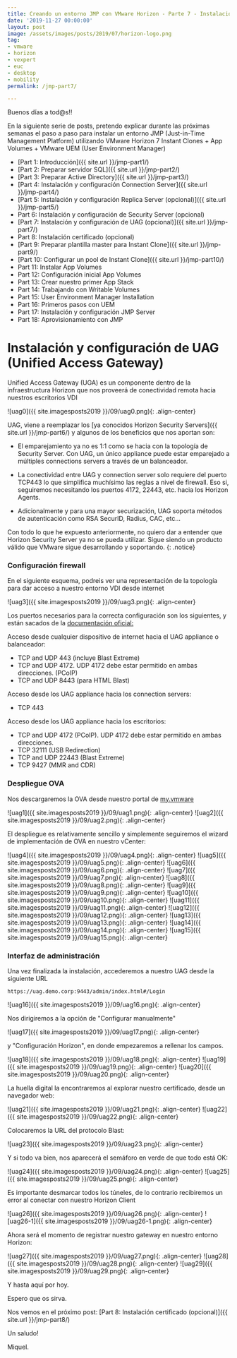 ```yaml
---
title: Creando un entorno JMP con VMware Horizon - Parte 7 - Instalación y configuración de UAG
date: '2019-11-27 00:00:00'
layout: post
image: /assets/images/posts/2019/07/horizon-logo.png
tag:
- vmware
- horizon
- vexpert
- euc
- desktop
- mobility
permalink: /jmp-part7/

---
```


Buenos días a tod@s!!

En la siguiente serie de posts, pretendo explicar durante las próximas semanas el paso a paso para instalar un entorno JMP (Just-in-Time Management Platform) utilizando VMware Horizon 7 Instant Clones + App Volumes + VMware UEM (User Environment Manager) 

- [Part 1: Introducción]({{ site.url }}/jmp-part1/)
- [Part 2: Preparar servidor SQL]({{ site.url }}/jmp-part2/)
- [Part 3: Preparar Active Directory]({{ site.url }}/jmp-part3/)
- [Part 4: Instalación y configuración Connection Server]({{ site.url }}/jmp-part4/)
- [Part 5: Instalación y configuración Replica Server (opcional)]({{ site.url }}/jmp-part5/)
- Part 6: Instalación y configuración de Security Server (opcional)
- [Part 7: Instalación y configuración de UAG (opcional)]({{ site.url }}/jmp-part7/)
- Part 8: Instalación certificado (opcional)
- [Part 9: Preparar plantilla master para Instant Clone]({{ site.url }}/jmp-part9/)
- [Part 10: Configurar un pool de Instant Clone]({{ site.url }}/jmp-part10/)
- Part 11: Instalar App Volumes
- Part 12: Configuración inicial App Volumes
- Part 13: Crear nuestro primer App Stack
- Part 14: Trabajando con Writable Volumes
- Part 15: User Environment Manager Installation
- Part 16: Primeros pasos con UEM
- Part 17: Instalación y configuración JMP Server
- Part 18: Aprovisionamiento con JMP

# Instalación y configuración de UAG (Unified Access Gateway)

Unified Access Gateway (UGA) es un componente dentro de la infraestructura Horizon que nos proveerá de conectividad remota hacia nuestros escritorios VDI

![uag0]({{ site.imagesposts2019 }}/09/uag0.png){: .align-center}

UAG, viene a reemplazar los [ya conocidos Horizon Security Servers]({{ site.url }}/jmp-part6/) y algunos de los beneficios que nos aportan son:

* El emparejamiento ya no es 1:1 como se hacia con la topología de Security Server. Con UAG, un único appliance puede estar emparejado a múltiples connections servers a través de un balanceador.

* La conectividad entre UAG y connection server solo requiere del puerto TCP443 lo que simplifica muchísimo las reglas a nivel de firewall. Eso si, seguiremos necesitando los puertos 4172, 22443, etc. hacia los Horizon Agents.

* Adicionalmente y para una mayor securización, UAG soporta métodos de autenticación como RSA SecurID, Radius, CAC, etc...

Con todo lo que he expuesto anteriormente, no quiero dar a entender que Horizon Security Server ya no se pueda utilizar. Sigue siendo un producto válido que VMware sigue desarrollando y soportando.
{: .notice}

### Configuración firewall

En el siguiente esquema, podreis ver una representación de la topología para dar acceso a nuestro entorno VDI desde internet

![uag3]({{ site.imagesposts2019 }}/09/uag3.png){: .align-center}

Los puertos necesarios para la correcta configuración son los siguientes, y están sacados de la [documentación oficial:](https://docs.vmware.com/en/Unified-Access-Gateway/3.6/com.vmware.uag-36-deploy-config.doc/GUID-F197EB60-3A0C-41DF-8E3E-C99CCBA6A06E.html)

Acceso desde cualquier dispositivo de internet hacia el UAG appliance o balanceador:

* TCP and UDP 443 (incluye Blast Extreme)
* TCP and UDP 4172. UDP 4172 debe estar permitido en ambas direcciones. (PCoIP)
* TCP and UDP 8443 (para HTML Blast)

Acceso desde los UAG appliance hacia los connection servers:

* TCP 443 

Acceso desde los UAG appliance hacia los escritorios:

* TCP and UDP 4172 (PCoIP). UDP 4172 debe estar permitido en ambas direcciones.
* TCP 32111 (USB Redirection) 
* TCP and UDP 22443 (Blast Extreme) 
* TCP 9427 (MMR and CDR) 

### Despliegue OVA

Nos descargaremos la OVA desde nuestro portal de [my.vmware](https://my.vmware.com)

![uag1]({{ site.imagesposts2019 }}/09/uag1.png){: .align-center}
![uag2]({{ site.imagesposts2019 }}/09/uag2.png){: .align-center}

El despliegue es relativamente sencillo y simplemente seguiremos el wizard de implementación de OVA en nuestro vCenter:

![uag4]({{ site.imagesposts2019 }}/09/uag4.png){: .align-center}
![uag5]({{ site.imagesposts2019 }}/09/uag5.png){: .align-center}
![uag6]({{ site.imagesposts2019 }}/09/uag6.png){: .align-center}
![uag7]({{ site.imagesposts2019 }}/09/uag7.png){: .align-center}
![uag8]({{ site.imagesposts2019 }}/09/uag8.png){: .align-center}
![uag9]({{ site.imagesposts2019 }}/09/uag9.png){: .align-center}
![uag10]({{ site.imagesposts2019 }}/09/uag10.png){: .align-center}
![uag11]({{ site.imagesposts2019 }}/09/uag11.png){: .align-center}
![uag12]({{ site.imagesposts2019 }}/09/uag12.png){: .align-center}
![uag13]({{ site.imagesposts2019 }}/09/uag13.png){: .align-center}
![uag14]({{ site.imagesposts2019 }}/09/uag14.png){: .align-center}
![uag15]({{ site.imagesposts2019 }}/09/uag15.png){: .align-center}

### Interfaz de administración

Una vez finalizada la instalación, accederemos a nuestro UAG desde la siguiente URL

```
https://uag.demo.corp:9443/admin/index.html#/Login
```
![uag16]({{ site.imagesposts2019 }}/09/uag16.png){: .align-center}

Nos dirigiremos a la opción de "Configurar manualmente"

![uag17]({{ site.imagesposts2019 }}/09/uag17.png){: .align-center}

y "Configuración Horizon", en donde empezaremos a rellenar los campos.

![uag18]({{ site.imagesposts2019 }}/09/uag18.png){: .align-center}
![uag19]({{ site.imagesposts2019 }}/09/uag19.png){: .align-center}
![uag20]({{ site.imagesposts2019 }}/09/uag20.png){: .align-center}

La huella digital la encontraremos al explorar nuestro certificado, desde un navegador web:

![uag21]({{ site.imagesposts2019 }}/09/uag21.png){: .align-center}
![uag22]({{ site.imagesposts2019 }}/09/uag22.png){: .align-center}

Colocaremos la URL del protocolo Blast:

![uag23]({{ site.imagesposts2019 }}/09/uag23.png){: .align-center}

Y si todo va bien, nos aparecerá el semáforo en verde de que todo está OK:

![uag24]({{ site.imagesposts2019 }}/09/uag24.png){: .align-center}
![uag25]({{ site.imagesposts2019 }}/09/uag25.png){: .align-center}

Es importante desmarcar todos los túneles, de lo contrario recibiremos un error al conectar con nuestro Horizon Client

![uag26]({{ site.imagesposts2019 }}/09/uag26.png){: .align-center}
![uag26-1]({{ site.imagesposts2019 }}/09/uag26-1.png){: .align-center}

Ahora será el momento de registrar nuestro gateway en nuestro entorno Horizon:

![uag27]({{ site.imagesposts2019 }}/09/uag27.png){: .align-center}
![uag28]({{ site.imagesposts2019 }}/09/uag28.png){: .align-center}
![uag29]({{ site.imagesposts2019 }}/09/uag29.png){: .align-center}

Y hasta aquí por hoy.

Espero que os sirva.

Nos vemos en el próximo post: [Part 8: Instalación certificado (opcional)]({{ site.url }}/jmp-part8/)

Un saludo!

Miquel.


